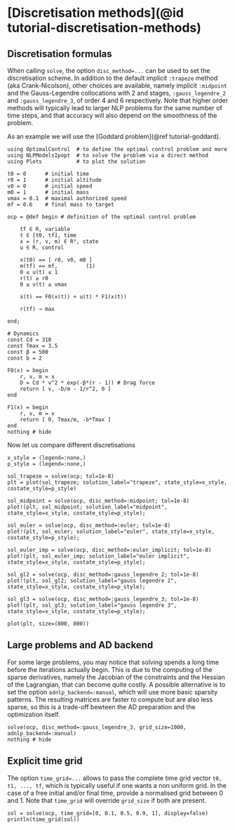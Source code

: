 # [Discretisation methods](@id tutorial-discretisation-methods)

## Discretisation formulas
When calling `solve`, the option `disc_method=...` can be used to set the discretisation scheme.
In addition to the default implicit `:trapeze` method (aka Crank-Nicolson), other choices are available, namely implicit `:midpoint` and the Gauss-Legendre collocations with 2 and  stages, `:gauss_legendre_2` and `:gauss_legendre_3`, of order 4 and 6 respectively. 
Note that higher order methods will typically lead to larger NLP problems for the same number of time steps, and that accuracy will also depend on the smoothness of the problem.

As an example we will use the [Goddard problem](@ref tutorial-goddard).

```@example main
using OptimalControl  # to define the optimal control problem and more
using NLPModelsIpopt  # to solve the problem via a direct method
using Plots           # to plot the solution

t0 = 0      # initial time
r0 = 1      # initial altitude
v0 = 0      # initial speed
m0 = 1      # initial mass
vmax = 0.1  # maximal authorized speed
mf = 0.6    # final mass to target

ocp = @def begin # definition of the optimal control problem

    tf ∈ R, variable
    t ∈ [t0, tf], time
    x = (r, v, m) ∈ R³, state
    u ∈ R, control

    x(t0) == [ r0, v0, m0 ]
    m(tf) == mf,         (1)
    0 ≤ u(t) ≤ 1
    r(t) ≥ r0
    0 ≤ v(t) ≤ vmax

    ẋ(t) == F0(x(t)) + u(t) * F1(x(t))

    r(tf) → max

end;

# Dynamics
const Cd = 310
const Tmax = 3.5
const β = 500
const b = 2

F0(x) = begin
    r, v, m = x
    D = Cd * v^2 * exp(-β*(r - 1)) # Drag force
    return [ v, -D/m - 1/r^2, 0 ]
end

F1(x) = begin
    r, v, m = x
    return [ 0, Tmax/m, -b*Tmax ]
end
nothing # hide
```
Now let us compare different discretisations
```@example main
x_style = (legend=:none,)
p_style = (legend=:none,)

sol_trapeze = solve(ocp; tol=1e-8)
plt = plot(sol_trapeze; solution_label="trapeze", state_style=x_style, costate_style=p_style)

sol_midpoint = solve(ocp, disc_method=:midpoint; tol=1e-8)
plot!(plt, sol_midpoint; solution_label="midpoint", state_style=x_style, costate_style=p_style);

sol_euler = solve(ocp, disc_method=:euler; tol=1e-8)
plot!(plt, sol_euler; solution_label="euler", state_style=x_style, costate_style=p_style);

sol_euler_imp = solve(ocp, disc_method=:euler_implicit; tol=1e-8)
plot!(plt, sol_euler_imp; solution_label="euler implicit", state_style=x_style, costate_style=p_style);

sol_gl2 = solve(ocp, disc_method=:gauss_legendre_2; tol=1e-8)
plot!(plt, sol_gl2; solution_label="gauss legendre 2", state_style=x_style, costate_style=p_style);

sol_gl3 = solve(ocp, disc_method=:gauss_legendre_3; tol=1e-8)
plot!(plt, sol_gl3; solution_label="gauss legendre 3", state_style=x_style, costate_style=p_style);

plot(plt, size=(800, 800))
```

## Large problems and AD backend
For some large problems, you may notice that solving spends a long time before the iterations actually begin.
This is due to the computing of the sparse derivatives, namely the Jacobian of the constraints and the Hessian of the Lagrangian, that can become quite costly.
A possible alternative is to set the option `adnlp_backend=:manual`, which will use more basic sparsity patterns.
The resulting matrices are faster to compute but are also less sparse, so this is a trade-off bewteen the AD preparation and the optimization itself.

```@example main
solve(ocp, disc_method=:gauss_legendre_3, grid_size=1000, adnlp_backend=:manual)
nothing # hide
```

## Explicit time grid
The option `time_grid=...` allows to pass the complete time grid vector `t0, t1, ..., tf`, which is typically useful if one wants a non uniform grid. 
In the case of a free initial and/or final time, provide a normalised grid between 0 and 1. 
Note that `time_grid` will override `grid_size` if both are present.

```@example main
sol = solve(ocp, time_grid=[0, 0.1, 0.5, 0.9, 1], display=false)
println(time_grid(sol))
```
